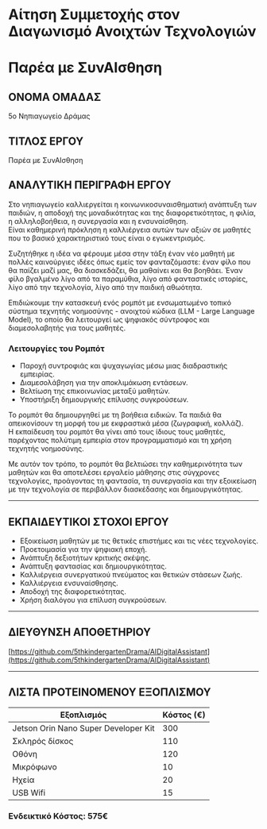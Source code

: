 # Αίτηση Συμμετοχής στον Διαγωνισμό Ανοιχτών Τεχνολογιών  

# Παρέα με ΣυνΑΙσθηση

## ΟΝΟΜΑ ΟΜΑΔΑΣ  
5ο Νηπιαγωγείο Δράμας  

## ΤΙΤΛΟΣ ΕΡΓΟΥ  
Παρέα με ΣυνΑΙσθηση  

## ΑΝΑΛΥΤΙΚΗ ΠΕΡΙΓΡΑΦΗ ΕΡΓΟΥ  
Στο νηπιαγωγείο καλλιεργείται η κοινωνικοσυναισθηματική ανάπτυξη των παιδιών, η αποδοχή της μοναδικότητας και της διαφορετικότητας, η φιλία, η αλληλοβοήθεια, η συνεργασία και η ενσυναίσθηση.  
Είναι καθημερινή πρόκληση η καλλιέργεια αυτών των αξιών σε μαθητές που το βασικό χαρακτηριστικό τους είναι ο εγωκεντρισμός.  

Συζητήθηκε η ιδέα να φέρουμε μέσα στην τάξη έναν νέο μαθητή με πολλές καινούργιες ιδέες όπως εμείς τον φανταζόμαστε: έναν φίλο που θα παίζει μαζί μας, θα διασκεδάζει, θα μαθαίνει και θα βοηθάει. Έναν φίλο βγαλμένο λίγο από τα παραμύθια, λίγο από φανταστικές ιστορίες, λίγο από την τεχνολογία, λίγο από την παιδική αθωότητα.  

Επιδιώκουμε την κατασκευή ενός ρομπότ με ενσωματωμένο τοπικό σύστημα τεχνητής νοημοσύνης - ανοιχτού κώδικα (LLM - Large Language Model), το οποίο θα λειτουργεί ως ψηφιακός σύντροφος και διαμεσολαβητής για τους μαθητές.  

### Λειτουργίες του Ρομπότ  
- Παροχή συντροφιάς και ψυχαγωγίας μέσω μιας διαδραστικής εμπειρίας.  
- Διαμεσολάβηση για την αποκλιμάκωση εντάσεων.  
- Βελτίωση της επικοινωνίας μεταξύ μαθητών.  
- Υποστήριξη δημιουργικής επίλυσης συγκρούσεων.  

Το ρομπότ θα δημιουργηθεί με τη βοήθεια ειδικών. Τα παιδιά θα απεικονίσουν τη μορφή του με εκφραστικά μέσα (ζωγραφική, κολλάζ).  
Η εκπαίδευση του ρομπότ θα γίνει από τους ίδιους τους μαθητές, παρέχοντας πολύτιμη εμπειρία στον προγραμματισμό και τη χρήση τεχνητής νοημοσύνης.  

Με αυτόν τον τρόπο, το ρομπότ θα βελτιώσει την καθημερινότητα των μαθητών και θα αποτελέσει εργαλείο μάθησης στις σύγχρονες τεχνολογίες, προάγοντας τη φαντασία, τη συνεργασία και την εξοικείωση με την τεχνολογία σε περιβάλλον διασκέδασης και δημιουργικότητας.  

---

## ΕΚΠΑΙΔΕΥΤΙΚΟΙ ΣΤΟΧΟΙ ΕΡΓΟΥ  
- Εξοικείωση μαθητών με τις θετικές επιστήμες και τις νέες τεχνολογίες.  
- Προετοιμασία για την ψηφιακή εποχή.  
- Ανάπτυξη δεξιοτήτων κριτικής σκέψης.  
- Ανάπτυξη φαντασίας και δημιουργικότητας.  
- Καλλιέργεια συνεργατικού πνεύματος και θετικών στάσεων ζωής.  
- Καλλιέργεια ενσυναίσθησης.  
- Αποδοχή της διαφορετικότητας.  
- Χρήση διαλόγου για επίλυση συγκρούσεων.  

---

## ΔΙΕΥΘΥΝΣΗ ΑΠΟΘΕΤΗΡΙΟΥ  
[https://github.com/5thkindergartenDrama/AIDigitalAssistant](https://github.com/5thkindergartenDrama/AIDigitalAssistant)  

---

## ΛΙΣΤΑ ΠΡΟΤΕΙΝΟΜΕΝΟΥ ΕΞΟΠΛΙΣΜΟΥ  
| Εξοπλισμός                | Κόστος (€) |
|---------------------------|------------|
| Jetson Orin Nano Super Developer Kit | 300        |
| Σκληρός δίσκος            | 110        |
| Οθόνη                     | 120        |
| Μικρόφωνο                 | 10         |
| Ηχεία                     | 20         |
| USB Wifi                  | 15         |

### Ενδεικτικό Κόστος: 575€  
